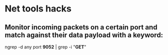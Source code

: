 # Net tools hacks

## Monitor incoming packets on a certain port and match against their data payload with a keyword:

ngrep -d any port **9052** | grep -i "**GET**"